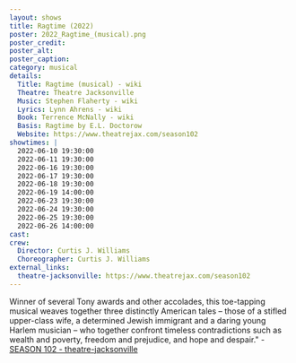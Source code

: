 ```yaml
---
layout: shows
title: Ragtime (2022)
poster: 2022_Ragtime_(musical).png
poster_credit: 
poster_alt:
poster_caption:
category: musical
details:
  Title: Ragtime (musical) - wiki
  Theatre: Theatre Jacksonville
  Music: Stephen Flaherty - wiki
  Lyrics: Lynn Ahrens - wiki
  Book: Terrence McNally - wiki
  Basis: Ragtime by E.L. Doctorow
  Website: https://www.theatrejax.com/season102
showtimes: |
  2022-06-10 19:30:00
  2022-06-11 19:30:00
  2022-06-16 19:30:00
  2022-06-17 19:30:00
  2022-06-18 19:30:00
  2022-06-19 14:00:00
  2022-06-23 19:30:00
  2022-06-24 19:30:00
  2022-06-25 19:30:00
  2022-06-26 14:00:00
cast:
crew:
  Director: Curtis J. Williams
  Choreographer: Curtis J. Williams
external_links:
  theatre-jacksonville: https://www.theatrejax.com/season102
---
```

Winner of several Tony awards and other accolades, this toe-tapping musical weaves together three distinctly American tales – those of a stifled upper-class wife, a determined Jewish immigrant and a daring young Harlem musician – who together confront timeless contradictions such as wealth and poverty, freedom and prejudice, and hope and despair." - [SEASON 102 - theatre-jacksonville](https://www.theatrejax.com/season102)